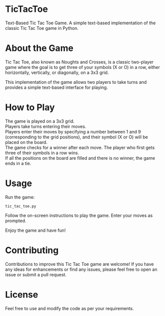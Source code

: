 # TicTacToe
Text-Based Tic Tac Toe Game.  A simple text-based implementation of the classic Tic Tac Toe game in Python.  

# About the Game
Tic Tac Toe, also known as Noughts and Crosses, is a classic two-player game where the goal is to get three of your symbols (X or O) in a row, either horizontally, vertically, or diagonally, on a 3x3 grid.  

This implementation of the game allows two players to take turns and provides a simple text-based interface for playing.  

# How to Play  
The game is played on a 3x3 grid.  
Players take turns entering their moves.  
Players enter their moves by specifying a number between 1 and 9 (corresponding to the grid positions), and their symbol (X or O) will be placed on the board.  
The game checks for a winner after each move. The player who first gets three of their symbols in a row wins.  
If all the positions on the board are filled and there is no winner, the game ends in a tie.  

# Usage  

Run the game:

~~~
tic_tac_toe.py
~~~  

Follow the on-screen instructions to play the game. Enter your moves as prompted.  

Enjoy the game and have fun!  

# Contributing  

Contributions to improve this Tic Tac Toe game are welcome! If you have any ideas for enhancements or find any issues, please feel free to open an issue or submit a pull request.    

# License

Feel free to use and modify the code as per your requirements.  



